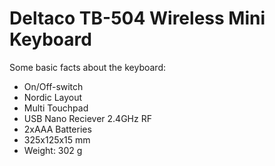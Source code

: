 # Deltaco TB-504 Wireless Mini Keyboard

Some basic facts about the keyboard:

* On/Off-switch
* Nordic Layout
* Multi Touchpad
* USB Nano Reciever 2.4GHz RF
* 2xAAA Batteries
* 325x125x15 mm
* Weight: 302 g
